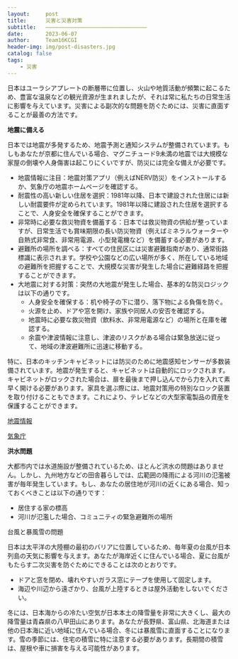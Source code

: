 ```yaml
---
layout:     post
title:      災害と災害対策
subtitle:   ————————————————————————————————
date:       2023-06-07
author:     Team16KCGI
header-img: img/post-disasters.jpg
catalog: false
tags:
    - 災害
---
```


日本はユーラシアプレートの断層帯に位置し、火山や地質活動が頻繁に起こるため、豊富な温泉などの観光資源が生まれましたが、それは常に私たちの日常生活に影響を与えています。災害による副次的な問題を防ぐためには、災害に直面することが最善の方法です。

**地震に備える**

日本では地震が多発するため、地震予測と通知システムが整備されています。もしもあなたが京都に住んでいる場合、マグニチュード9未満の地震では大規模な家屋の倒壊や人身傷害は起こりにくいですが、防災には完全な備えが必要です。

- 地震情報に注目：地震対策アプリ（例えばNERV防災）をインストールするか、気象庁の地震ホームページを確認する。
- 耐震性の高い新しい住居を選択：1981年以降、日本で建設された住居には新しい耐震要件が定められています。1981年以降に建設された住居を選択することで、人身安全を確保することができます。
- 非常時に必要な救災物資を備蓄する：日本では救災物資の供給が整っていますが、日常生活でも賞味期限の長い防災物資（例えばミネラルウォーターや自熱式非常食、非常用電源、小型発電機など）を備蓄する必要があります。
- 避難所の場所を調べる：すべての住民区には災害避難指南があり、通常街路標識に表示されます。学校や公園などの広い場所が多く、所在している地域の避難所を把握することで、大規模な災害が発生した場合に避難経路を把握することができます。
- 大地震に対する対策：突然の大地震が発生した場合、基本的な防災ロジックは以下の通りです。
    - 人身安全を確保する：机や椅子の下に潜り、落下物による負傷を防ぐ。
    - 火源を止め、ドアや窓を開け、家族や同居人の安否を確認する。
    - 地震時に必要な救災物資（飲料水、非常用電源など）の場所と在庫を確認する。
    - 余震や津波情報に注意し、津波のリスクがある場合は緊急放送に従って、地域の津波避難所に迅速に移動する。

特に、日本のキッチンキャビネットには防災のために地震感知センサーが多数装備されています。地震が発生すると、キャビネットは自動的にロックされます。キャビネットがロックされた場合は、扉を最後まで押し込んでから力を入れて素早く開ける必要があります。家具を選ぶ際には、地震対策用の特別なロック装置を取り付けることもできます。これにより、テレビなどの大型家電製品の資産を保護することができます。

[地震情報](https://www.data.jma.go.jp/multi/quake/index.html?lang=jp)

[気象庁](https://www.data.jma.go.jp/multi/quake/index.html?lang=jp)

**洪水問題**

大都市内では水道施設が整備されているため、ほとんど洪水の問題はありません。しかし、九州地方などの田舎暮らしでは、広範囲の降雨による河川の氾濫被害が毎年発生しています。もし、あなたの居住地が河川の近くにある場合、知っておくべきことは以下の通りです：

- 居住する家の標高
- 河川が氾濫した場合、コミュニティの緊急避難所の場所

台風と暴風雪の問題

日本は太平洋の大陸棚の最初のバリアに位置しているため、毎年夏の台風が日本列島の天気に影響を与えます。あなたが海岸近くに住んでいる場合、夏に台風がもたらす二次災害を防ぐためにできることは次のとおりです。

- ドアと窓を閉め、壊れやすいガラス窓にテープを使用して固定します。
- 海辺や川辺から遠ざかり、台風が上陸するときは屋外活動をしないでください。

冬には、日本海からの冷たい空気が日本本土の降雪量を非常に大きくし、最大の降雪量は青森県の八甲田山にあります。あなたが長野県、富山県、北海道または他の日本海に近い地域に住んでいる場合、冬には暴風雪に直面することになります。雪の季節には、住宅の積雪に特に注意する必要があります。長期間の積雪は、屋根や車に損害を与える可能性があります。